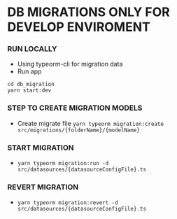 # DB MIGRATIONS ONLY FOR DEVELOP ENVIROMENT

### RUN LOCALLY

- Using typeorm-cli for migration data
- Run app
```
cd db_migration
yarn start:dev
```

### STEP TO CREATE MIGRATION MODELS
- Create migrate file `yarn typeorm migration:create src/migrations/{folderName}/{modelName}`

### START MIGRATION
- `yarn typeorm migration:run -d src/datasources/{datasourceConfigFile}.ts`


### REVERT MIGRATION
- `yarn typeorm migration:revert -d src/datasources/{datasourceConfigFile}.ts`
